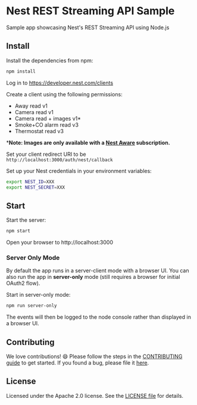 # Nest REST Streaming API Sample

Sample app showcasing Nest's REST Streaming API using Node.js

## Install

Install the dependencies from npm:

```sh
npm install
```

Log in to https://developer.nest.com/clients

Create a client using the following permissions:

- Away read v1
- Camera read v1
- Camera read + images v1*
- Smoke+CO alarm read v3
- Thermostat read v3

***Note: Images are only available with a [Nest Aware][nest-aware] subscription.**

Set your client redirect URI to be `http://localhost:3000/auth/nest/callback`

Set up your Nest credentials in your environment variables:

```sh
export NEST_ID=XXX
export NEST_SECRET=XXX
```

## Start

Start the server:

```sh
npm start
```

Open your browser to http://localhost:3000

### Server Only Mode

By default the app runs in a server-client mode with a browser UI.
You can also run the app in **server-only** mode (still requires a browser for initial OAuth2 flow).

Start in server-only mode:

```sh
npm run server-only
```

The events will then be logged to the node console rather than displayed in a browser UI.

## Contributing

We love contributions! :smile: Please follow the steps in the [CONTRIBUTING guide][contributing] to get started. If you found a bug, please file it [here][bugs].

## License

Licensed under the Apache 2.0 license. See the [LICENSE file][license] for details.

[nest-aware]: https://nest.com/support/article/What-do-I-get-with-Nest-Aware-for-Nest-Cam
[nest-sim]: https://developer.nest.com/documentation/cloud/home-simulator/
[bugs]: #
[license]: LICENSE
[contributing]: CONTRIBUTING.md

